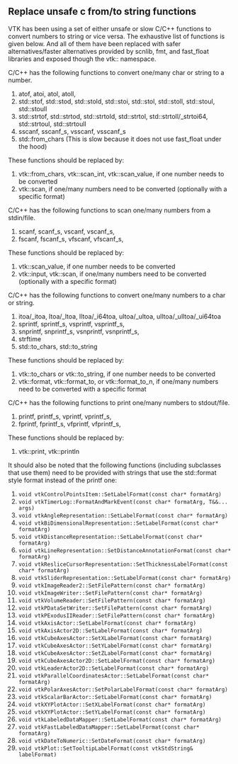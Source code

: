 ## Replace unsafe c from/to string functions

VTK has been using a set of either unsafe or slow C/C++ functions to convert numbers to string or vice versa.
The exhaustive list of functions is given below. And all of them have been replaced with safer alternatives/faster
alternatives provided by scnlib, fmt, and fast_float libraries and exposed though the vtk:: namespace.

C/C++ has the following functions to convert one/many char or string to a number.

1. atof, atoi, atol, atoll,
2. std::stof, std::stod, std::stold, std::stoi, std::stol, std::stoll, std::stoul, std::stoull
3. std::strtof, std::strtod, std::strtold, std::strtol, std::strtoll/_strtoi64, std::strtoul,
   std::strtoull
4. sscanf, sscanf_s, vsscanf, vsscanf_s
5. std::from_chars (This is slow because it does not use fast_float under the hood)

These functions should be replaced by:

1. vtk::from_chars, vtk::scan_int, vtk::scan_value, if one number needs to be converted
2. vtk::scan, if one/many numbers need to be converted (optionally with a specific format)

C/C++ has the following functions to scan one/many numbers from a stdin/file.

1. scanf, scanf_s, vscanf, vscanf_s,
2. fscanf, fscanf_s, vfscanf, vfscanf_s,

These functions should be replaced by:

1. vtk::scan_value, if one number needs to be converted
2. vtk::input, vtk::scan, if one/many numbers need to be converted (optionally with a specific
   format)

C/C++ has the following functions to convert one/many numbers to a char or string.

1. itoa/_itoa, ltoa/_ltoa, lltoa/_i64toa, ultoa/_ultoa, ulltoa/_ulltoa/_ui64toa
2. sprintf, sprintf_s, vsprintf, vsprintf_s,
3. snprintf, snprintf_s, vsnprintf, vsnprintf_s,
4. strftime
5. std::to_chars, std::to_string

These functions should be replaced by:

1. vtk::to_chars or vtk::to_string, if one number needs to be converted
2. vtk::format, vtk::format_to, or vtk::format_to_n, if one/many
   numbers need to be converted with a specific format

C/C++ has the following functions to print one/many numbers to stdout/file.

1. printf, printf_s, vprintf, vprintf_s,
2. fprintf, fprintf_s, vfprintf, vfprintf_s,

These functions should be replaced by:

1. vtk::print, vtk::println

It should also be noted that the following functions (including subclasses that use them)
need to be provided with strings that use the std::format style format instead of the printf one:

1. `void vtkControlPointsItem::SetLabelFormat(const char* formatArg)`
2. `void vtkTimerLog::FormatAndMarkEvent(const char* formatArg, T&&... args)`
3. `void vtkAngleRepresentation::SetLabelFormat(const char* formatArg)`
4. `void vtkBiDimensionalRepresentation::SetLabelFormat(const char* formatArg)`
5. `void vtkDistanceRepresentation::SetLabelFormat(const char* formatArg)`
6. `void vtkLineRepresentation::SetDistanceAnnotationFormat(const char* formatArg)`
7. `void vtkResliceCursorRepresentation::SetThicknessLabelFormat(const char* formatArg)`
8. `void vtkSliderRepresentation::SetLabelFormat(const char* formatArg)`
9. `void vtkImageReader2::SetFilePattern(const char* formatArg)`
10. `void vtkImageWriter::SetFilePattern(const char* formatArg)`
11. `void vtkVolumeReader::SetFilePattern(const char* formatArg)`
12. `void vtkPDataSetWriter::SetFilePattern(const char* formatArg)`
13. `void vtkPExodusIIReader::SetFilePattern(const char* formatArg)`
14. `void vtkAxisActor::SetLabelFormat(const char* formatArg)`
15. `void vtkAxisActor2D::SetLabelFormat(const char* formatArg)`
16. `void vtkCubeAxesActor::SetXLabelFormat(const char* formatArg)`
17. `void vtkCubeAxesActor::SetYLabelFormat(const char* formatArg)`
18. `void vtkCubeAxesActor::SetZLabelFormat(const char* formatArg)`
19. `void vtkCubeAxesActor2D::SetLabelFormat(const char* formatArg)`
20. `void vtkLeaderActor2D::SetLabelFormat(const char* formatArg)`
21. `void vtkParallelCoordinatesActor::SetLabelFormat(const char* formatArg)`
22. `void vtkPolarAxesActor::SetPolarLabelFormat(const char* formatArg)`
23. `void vtkScalarBarActor::SetLabelFormat(const char* formatArg)`
24. `void vtkXYPlotActor::SetXLabelFormat(const char* formatArg)`
25. `void vtkXYPlotActor::SetYLabelFormat(const char* formatArg)`
26. `void vtkLabeledDataMapper::SetLabelFormat(const char* formatArg)`
27. `void vtkFastLabeledDataMapper::SetLabelFormat(const char* formatArg)`
28. `void vtkDateToNumeric::SetDateFormat(const char* formatArg)`
29. `void vtkPlot::SetTooltipLabelFormat(const vtkStdString& labelFormat)`
